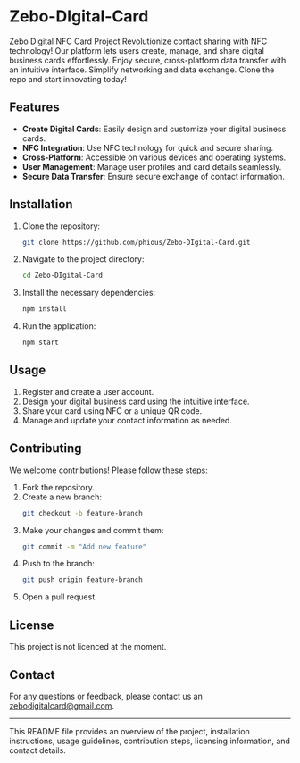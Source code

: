# Zebo-DIgital-Card
Zebo Digital NFC Card Project Revolutionize contact sharing with NFC technology! Our platform lets users create, manage, and share digital business cards effortlessly. Enjoy secure, cross-platform data transfer with an intuitive interface. Simplify networking and data exchange. Clone the repo and start innovating today!



## Features

- **Create Digital Cards**: Easily design and customize your digital business cards.
- **NFC Integration**: Use NFC technology for quick and secure sharing.
- **Cross-Platform**: Accessible on various devices and operating systems.
- **User Management**: Manage user profiles and card details seamlessly.
- **Secure Data Transfer**: Ensure secure exchange of contact information.

## Installation

1. Clone the repository:
    ```bash
    git clone https://github.com/phious/Zebo-DIgital-Card.git
    ```
2. Navigate to the project directory:
    ```bash
    cd Zebo-DIgital-Card
    ```
3. Install the necessary dependencies:
    ```bash
    npm install
    ```
4. Run the application:
    ```bash
    npm start
    ```

## Usage

1. Register and create a user account.
2. Design your digital business card using the intuitive interface.
3. Share your card using NFC or a unique QR code.
4. Manage and update your contact information as needed.

## Contributing

We welcome contributions! Please follow these steps:

1. Fork the repository.
2. Create a new branch:
    ```bash
    git checkout -b feature-branch
    ```
3. Make your changes and commit them:
    ```bash
    git commit -m "Add new feature"
    ```
4. Push to the branch:
    ```bash
    git push origin feature-branch
    ```
5. Open a pull request.

## License

This project is not licenced at the moment.

## Contact

For any questions or feedback, please contact us an zebodigitalcard@gmail.com.

---

This README file provides an overview of the project, installation instructions, usage guidelines, contribution steps, licensing information, and contact details.
